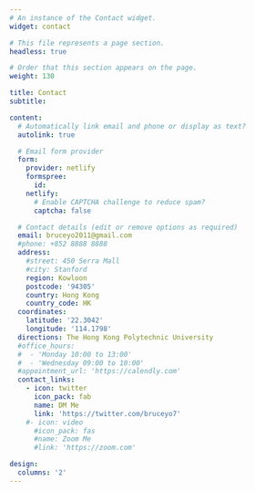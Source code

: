 ```yaml
---
# An instance of the Contact widget.
widget: contact

# This file represents a page section.
headless: true

# Order that this section appears on the page.
weight: 130

title: Contact
subtitle:

content:
  # Automatically link email and phone or display as text?
  autolink: true

  # Email form provider
  form:
    provider: netlify
    formspree:
      id:
    netlify:
      # Enable CAPTCHA challenge to reduce spam?
      captcha: false

  # Contact details (edit or remove options as required)
  email: bruceyo2011@gmail.com
  #phone: +852 8888 8888
  address:
    #street: 450 Serra Mall
    #city: Stanford
    region: Kowloon
    postcode: '94305'
    country: Hong Kong
    country_code: HK
  coordinates:
    latitude: '22.3042'
    longitude: '114.1798'
  directions: The Hong Kong Polytechnic University
  #office_hours:
  #  - 'Monday 10:00 to 13:00'
  #  - 'Wednesday 09:00 to 10:00'
  #appointment_url: 'https://calendly.com'
  contact_links:
    - icon: twitter
      icon_pack: fab
      name: DM Me
      link: 'https://twitter.com/bruceyo7'
    #- icon: video
      #icon_pack: fas
      #name: Zoom Me
      #link: 'https://zoom.com'

design:
  columns: '2'
---
```

